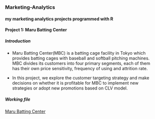### Marketing-Analytics
#### my marketing analytics projects programmed with R
#### Project 1: Maru Batting Center 
##### Introduction  

- Maru Batting Center(MBC) is a batting cage facility in Tokyo which provides batting cages with baseball and softball pitching machines. MBC divides its customers into four primary segments, each of them has their own price sensitivity, frequency of using and attrition rate.  

- In this project, we explore the customer targeting strategy and make decisions on whether it is profitable for MBC to implement new strategies or adopt new promotions based on CLV model.  

##### Working file

[Maru Batting Center](https://github.com/dumplingQt/Marketing-Analytics/blob/master/Maru%20Batting%20Center.R)
